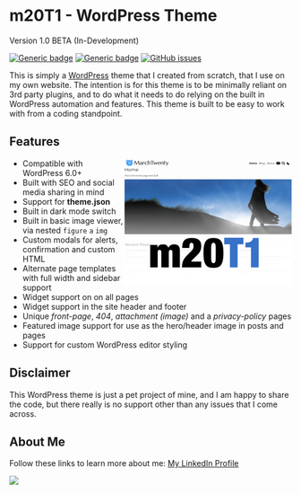 # m20T1 - WordPress Theme
Version 1.0 BETA (In-Development)

[![Generic badge](https://img.shields.io/badge/Language-php-blue.svg)](https://shields.io/)
[![Generic badge](https://img.shields.io/badge/Language-javascript-red.svg)](https://shields.io/)
[![GitHub issues](https://img.shields.io/github/issues/midkiffaries/m20T1)](https://github.com/midkiffaries/m20T1/issues)

This is simply a <a href="https://wordpress.org/">WordPress</a> theme that I created from scratch, that I use on my own website.
The intention is for this theme is to be minimally reliant on 3rd party plugins, and to do what it needs to do relying on the built in WordPress automation and features. This theme is built to be easy to work with from a coding standpoint.

## Features
<img src="https://github.com/midkiffaries/m20T1/blob/c30b7d20c3ab426311dea8624b8ea740a002bb31/screenshot.png" alt="Screenshot" width="300" align="right">

- Compatible with WordPress 6.0+
- Built with SEO and social media sharing in mind
- Support for <b>theme.json</b>
- Built in dark mode switch
- Built in basic image viewer, via nested <code>figure</code> <code>a</code> <code>img</code>
- Custom modals for alerts, confirmation and custom HTML
- Alternate page templates with full width and sidebar support
- Widget support on on all pages
- Widget support in the site header and footer
- Unique <i>front-page</i>, <i>404</i>, <i>attachment (image)</i> and a <i>privacy-policy</i> pages
- Featured image support for use as the hero/header image in posts and pages
- Support for custom WordPress editor styling

## Disclaimer
This WordPress theme is just a pet project of mine, and I am happy to share the code, but there really is no support other than any issues that I come across.

## About Me
Follow these links to learn more about me:
<a href="https://www.linkedin.com/in/tedbalmer/">My LinkedIn Profile</a>

<a href="https://github.com/midkiffaries/m20T1/graphs/contributors">
  <img src="https://contrib.rocks/image?repo=midkiffaries/m20T1" />
</a>